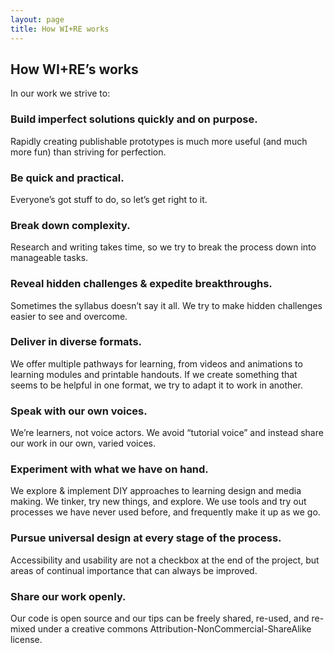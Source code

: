 ```yaml
---
layout: page
title: How WI+RE works
---
```

## How WI+RE’s works

In our work we strive to:

### Build imperfect solutions quickly and on purpose.
Rapidly creating publishable prototypes is much more useful (and much more fun) than striving for perfection. 

### Be quick and practical. 
Everyone’s got stuff to do, so let’s get right to it. 

### Break down complexity.
Research and writing takes time, so we try to break the process down into manageable tasks.

### Reveal hidden challenges & expedite breakthroughs.
Sometimes the syllabus doesn’t say it all. We try to make hidden challenges easier to see and overcome.

### Deliver in diverse formats. 
We offer multiple pathways for learning, from videos and animations to learning modules and printable handouts. If we create something that seems to be helpful in one format, we try to adapt it to work in another.

### Speak with our own voices.
We’re learners, not voice actors. We avoid “tutorial voice” and instead share our work in our own, varied voices.

### Experiment with what we have on hand.
We explore & implement DIY approaches to learning design and media making. We tinker, try new things, and explore. We use tools and try out processes we have never used before, and frequently make it up as we go.

### Pursue universal design at every stage of the process.
Accessibility and usability are not a checkbox at the end of the project, but areas of continual importance that can always be improved.

### Share our work openly.
Our code is open source and our tips can be freely shared, re-used, and re-mixed under a creative commons Attribution-NonCommercial-ShareAlike license.
